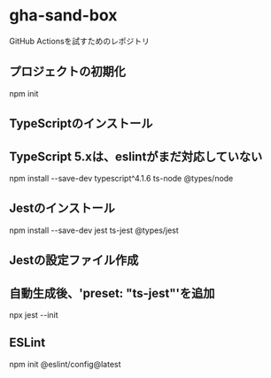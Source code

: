 # gha-sand-box
GitHub Actionsを試すためのレポジトリ

## プロジェクトの初期化
npm init
## TypeScriptのインストール
## TypeScript 5.xは、eslintがまだ対応していない
npm install --save-dev typescript^4.1.6 ts-node @types/node
## Jestのインストール
npm install --save-dev jest ts-jest @types/jest
## Jestの設定ファイル作成
## 自動生成後、'preset: "ts-jest"'を追加
npx jest --init
## ESLint
npm init @eslint/config@latest
